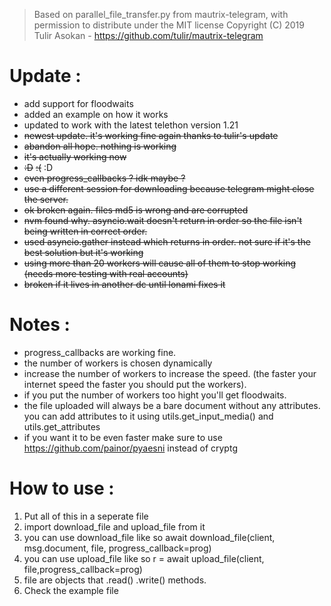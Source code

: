 > Based on parallel_file_transfer.py from mautrix-telegram, with permission to distribute under the MIT license
> Copyright (C) 2019 Tulir Asokan - https://github.com/tulir/mautrix-telegram


<h1>Update : </h1>

* add support for floodwaits
* added an example on how it works
* updated to work with the latest telethon version 1.21
* ~~newest update. it's working fine again thanks to tulir's update~~
* ~~abandon all hope. nothing is working~~
* ~~it's actually working now~~
* ~~:D~~ ~~:(~~ :D
* ~~even progress_callbacks ? idk maybe ?~~
* ~~use a different session for downloading because telegram might close the server.~~
* ~~ok broken again. files md5 is wrong and are corrupted~~
* ~~nvm found why. asyncio.wait doesn't return in order so the file isn't being written in correct order.~~
* ~~used asyncio.gather instead which returns in order. not sure if it's the best solution but it's working~~
* ~~using more than 20 workers will cause all of them to stop working (needs more testing with real accounts)~~
* ~~broken if it lives in another dc until lonami fixes it~~
<h1>Notes :</h1>
 

* progress_callbacks are working fine.
* the number of workers is chosen dynamically
* increase the number of workers to increase the speed. (the faster your internet speed the faster you should put the workers).
* if you put the number of workers too hight you'll get floodwaits.
* the file uploaded will always be a bare document without any attributes. you can add attributes to it using utils.get_input_media() and  utils.get_attributes
* if you want it to be even faster make sure to use https://github.com/painor/pyaesni instead of cryptg

<h1> How to use :</h1>

1. Put all of this in a seperate file
2. import download_file and upload_file from it
3. you can use download_file like so 
                await download_file(client, msg.document, file, progress_callback=prog)
4. you can use upload_file like so 
                    r = await upload_file(client, file,progress_callback=prog)
5. file are objects that .read() .write() methods. 
6. Check the example file

